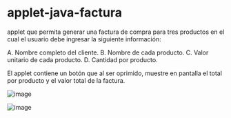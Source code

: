 # applet-java-factura

applet que permita generar una factura de compra para tres productos en el cual el usuario debe 
ingresar la siguiente información: 

 
A. Nombre completo del cliente. 
B. Nombre de cada producto. 
C. Valor unitario de cada producto. 
D. Cantidad por producto. 

 

El applet contiene un botón que al ser oprimido, muestre en pantalla el total por producto y el valor 
total de la factura. 


![image](https://github.com/nelsonsegura/applet-java-factura/assets/113456501/50bc4215-c0b8-4599-8ff5-21bdcfafa0ed)



![image](https://github.com/nelsonsegura/applet-java-factura/assets/113456501/e9a6eebb-1a79-40ab-8418-e79eedcefb2b)

